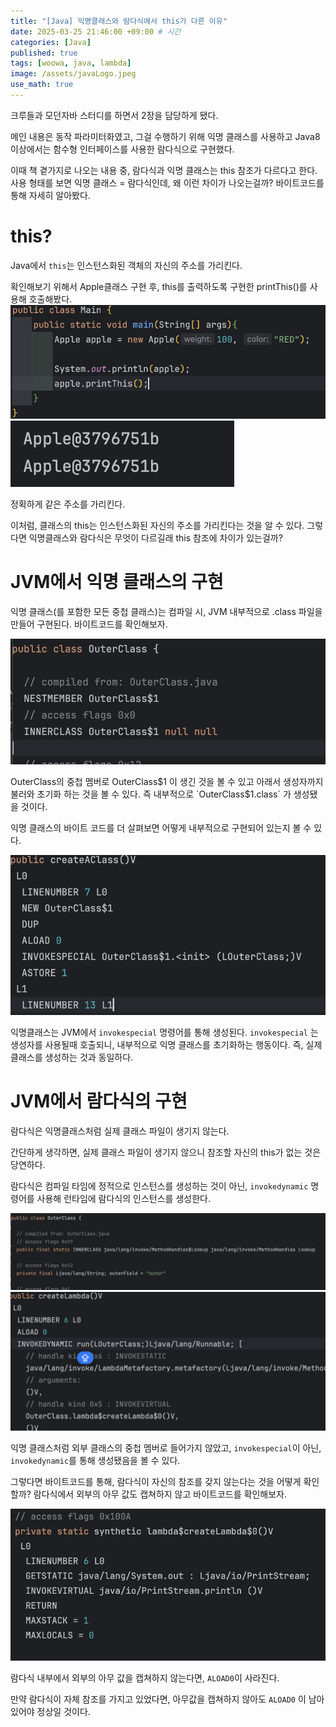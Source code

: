 ```yaml
---
title: "[Java] 익명클래스와 람다식에서 this가 다른 이유"
date: 2025-03-25 21:46:00 +09:00 # 시간
categories: [Java]
published: true
tags: [woowa, java, lambda]
image: /assets/javaLogo.jpeg 
use_math: true
---  
```


크루들과 모던자바 스터디를 하면서 2장을 담당하게 됐다. 

메인 내용은 동작 파라미터화였고, 그걸 수행하기 위해 익명 클래스를 사용하고 Java8 이상에서는 함수형 인터페이스를 사용한 람다식으로 구현했다.

이때 책 곁가지로 나오는 내용 중, 람다식과 익명 클래스는 this 참조가 다르다고 한다. 사용 형태를 보면 익명 클래스 = 람다식인데, 왜 이런 차이가 나오는걸까? 바이트코드를 통해 자세히 알아봤다.

# this?

Java에서 `this`는 인스턴스화된 객체의 자신의 주소를 가리킨다.

확인해보기 위해서 Apple클래스 구현 후, this를 출력하도록 구현한 printThis()를 사용해 호출해봤다.
![](/assets/java2-1.png)
![](/assets/java2-2.png)

정확하게 같은 주소를 가리킨다.

이처럼, 클래스의 this는 인스턴스화된 자신의 주소를 가리킨다는 것을 알 수 있다.
그렇다면 익명클래스와 람다식은 무엇이 다르길래 this 참조에 차이가 있는걸까?

# JVM에서 익명 클래스의 구현

익명 클래스(를 포함한 모든 중첩 클래스)는 컴파일 시, JVM 내부적으로 .class 파일을 만들어 구현된다. 바이트코드를 확인해보자.

![](/assets/java2-3.png)

OuterClass의 중첩 멤버로 OuterClass$1 이 생긴 것을 볼 수 있고 아래서 생성자까지 불러와 초기화 하는 것을 볼 수 있다. 즉 내부적으로 `OuterClass$1.class`  가 생성됐을 것이다.

익명 클래스의 바이트 코드를 더 살펴보면 어떻게 내부적으로 구현되어 있는지 볼 수 있다.

![](/assets/java2-4.png)

익명클래스는 JVM에서 `invokespecial` 명령어를 통해 생성된다. `invokespecial` 는 생성자를 사용될때 호출되니, 내부적으로 익명 클래스를 초기화하는 행동이다. 즉, 실제 클래스를 생성하는 것과 동일하다.

# JVM에서 람다식의 구현

람다식은 익명클래스처럼 실제 클래스 파일이 생기지 않는다.

간단하게 생각하면, 실제 클래스 파일이 생기지 않으니 참조할 자신의 this가 없는 것은 당연하다.

람다식은 컴파일 타임에 정적으로 인스턴스를 생성하는 것이 아닌, `invokedynamic` 명령어를 사용해 런타임에 람다식의 인스턴스를 생성한다.

![](/assets/java2-5.png)
![](/assets/java2-6.png)

익명 클래스처럼 외부 클래스의 중첩 멤버로 들어가지 않았고, `invokespecial`이 아닌, `invokedynamic`를 통해 생성됐음을 볼 수 있다.

그렇다면 바이트코드를 통해, 람다식이 자신의 참조를 갖지 않는다는 것을 어떻게 확인할까? 람다식에서 외부의 아무 값도 캡쳐하지 않고 바이트코드를 확인해보자.

![](/assets/java2-7.png)

람다식 내부에서 외부의 아무 값을 캡쳐하지 않는다면, `ALOAD0`이 사라진다.

만약 람다식이 자체 참조를 가지고 있었다면, 아무값을 캡쳐하지 않아도 `ALOAD0` 이 남아있어야 정상일 것이다.

